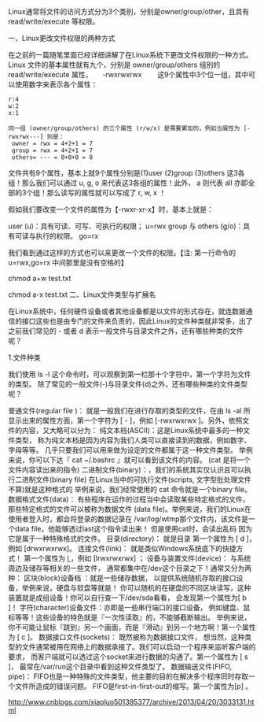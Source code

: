 Linux通常将文件的访问方式分为3个类别，分别是owner/group/other，且具有 read/write/execute 等权限。

一、Linux更改文件权限的两种方式

在之前的一篇随笔里面已经详细讲解了在Linux系统下更改文件权限的一种方式。Linux 文件的基本属性就有九个，分别是 owner/group/others 组别的 read/write/execute 属性，　　-rwxrwxrwx 　　这9个属性中3个位一组，其中可以使用数字来表示各个属性：

```
r:4
w:2
x:1

同一组 (owner/group/others) 的三个属性 (r/w/x) 是需要累加的，例如当属性为 [-rwxrwx---] 则是：
 owner = rwx = 4+2+1 = 7
 group = rwx = 4+2+1 = 7
 others= --- = 0+0+0 = 0

 ```
 
 文件共有9个属性，基本上就9个属性分别是(1)user (2)group (3)others 这3各组！那么我们可以通过 u, g, o 来代表这3各组的属性！此外， a 则代表 all 亦即全部的3个组！那么读写的属性就可以写成了 r, w, x ！



 假如我们要改变一个文件的属性为【-rwxr-xr-x】时，基本上就是：

user (u)：具有可读、可写、可执行的权限； u=rwx
group 与 others (g/o)：具有可读与执行的权限。 go=rx


我们看到通过这样的方式也可以来更改一个文件的权限。【注: 第一行命令的 u=rwx,go=rx 中间那里是没有空格的】

chmod a+w test.txt

chmod a-x test.txt
二、Linux文件类型与扩展名

在Linux系统中，任何硬件设备或者其他设备都是以文件的形式存在，就连数据通信的接口这些也是由专门的文件来负责的，因此Linux的文件种类就非常多，出了之前我们常见的 - 或者 d 表示一般文件与目录文件之外，还有哪些种类的文件呢？

1.文件种类

我们使用 ls -l 这个命令时，可以观察到第一栏那十个字符中，第一个字符为文件的类型。 除了常见的一般文件(-)与目录文件(d)之外，还有哪些种类的文件类型呢？

普通文件(regular file )： 就是一般我们在进行存取的类型的文件，在由 ls -al 所显示出来的属性方面，第一个字符为 [ - ]，例如 [-rwxrwxrwx ]。另外，依照文件的内容，又大略可以分为：
纯文本档(ASCII)：这是Linux系统中最多的一种文件类型， 称为纯文本档是因为内容为我们人类可以直接读到的数据，例如数字、字母等等。 几乎只要我们可以用来做为设定的文件都属于这一种文件类型。 举例来说，你可以下达『 cat ~/.bashrc 』就可以看到该文件的内容。 (cat 是将一个文件内容读出来的指令)
二进制文件(binary)：，我们的系统其实仅认识且可以执行二进制文件(binary file) 在Linux当中的可执行文件(scripts, 文字型批处理文件不算)就是这种格式的 举例来说，我们经常使用的 cat 命令就是一个binary file。
数据格式文件(data)： 有些程序在运作的过程当中会读取某些特定格式的文件，那些特定格式的文件可以被称为数据文件 (data file)。举例来说，我们的Linux在使用者登入时，都会将登录的数据记录在 /var/log/wtmp那个文件内，该文件是一个data file，他能够透过last这个指令读出来！ 但是使用cat时，会读出乱码 因为它是属于一种特殊格式的文件。
目录(directory)： 就是目录 第一个属性为 [ d ]，例如 [drwxrwxrwx]。
连接文件(link)： 就是类似Windows系统底下的快捷方式！ 第一个属性为 [ l ](英文L的小写)，例如 [lrwxrwxrwx] ；
设备与装置文件(device)： 与系统周边及储存等相关的一些文件， 通常都集中在/dev这个目录之下！通常又分为两种：
区块(block)设备档 ：就是一些储存数据， 以提供系统随机存取的接口设备，举例来说，硬盘与软盘等就是！ 你可以随机的在硬盘的不同区块读写，这种装置就是成组设备！你可以自行查一下/dev/sda看看， 会发现第一个属性为[ b ]！
字符(character)设备文件：亦即是一些串行端口的接口设备， 例如键盘、鼠标等等！这些设备的特色就是『一次性读取』的，不能够截断输出。 举例来说，你不可能让鼠标『跳到』另一个画面，而是『滑动』到另一个地方啊！第一个属性为 [ c ]。
数据接口文件(sockets)： 既然被称为数据接口文件， 想当然，这种类型的文件通常被用在网络上的数据承接了。我们可以启动一个程序来监听客户端的要求， 而客户端就可以透过这个socket来进行数据的沟通了。第一个属性为 [ s ]， 最常在/var/run这个目录中看到这种文件类型了。
数据输送文件(FIFO, pipe)： FIFO也是一种特殊的文件类型，他主要的目的在解决多个程序同时存取一个文件所造成的错误问题。 FIFO是first-in-first-out的缩写。第一个属性为[p] 。





http://www.cnblogs.com/xiaoluo501395377/archive/2013/04/20/3033131.html



